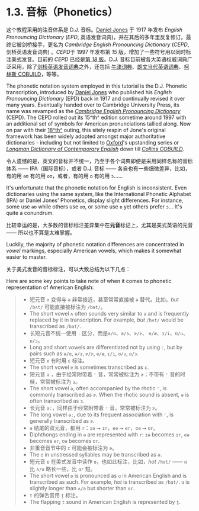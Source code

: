 # 1.3. 音标（Phonetics）

这个教程采用的注音体系是 D.J. 音标。[Daniel Jones](https://en.wikipedia.org/wiki/Daniel_Jones_(phonetician)) 于 1917 年发布 *English Pronouncing Dictionary* (*EPD*, 英语发音词典)，并在其后的多年里反复修订。最终它被剑桥接手，更名为 *Cambridge English Pronouncing Dictionary* (*CEPD*, 剑桥英语发音词典) 。*CEPD*于 1997 年发布第 *15* 版，增加了一些符号用以同时标注美式发音。目前的 *CEPD* 已经是[第 *18* 版](https://www.cambridge.org/gb/cambridgeenglish/catalog/dictionaries/cambridge-english-pronouncing-dictionary-18th-edition)。D.J. 音标目前被各大英语权威词典广泛采用，除了[剑桥英语发音词典](https://dictionary.cambridge.org/pronunciation/english/dictionary)之外，还包括 [牛津词典](https://www.oed.com/)、[朗文当代英语词典](https://www.ldoceonline.com/)、[柯林斯 COBUILD](https://www.collinsdictionary.com/dictionary/english)，等等。

The phonetic notation system employed in this tutorial is the D.J. Phonetic transcription, introduced by [Daniel Jones](https://en.wikipedia.org/wiki/Daniel_Jones_(phonetician)) who published his *English Pronouncing Dictionary* (EPD) back in 1917 and continually revised it over many years. Eventually handed over to Cambridge University Press, its name was revamped as the [*Cambridge English Pronouncing Dictionary*](https://dictionary.cambridge.org/pronunciation/english/dictionary) (CEPD). The CEPD rolled out its 15^th^ edition sometime around 1997 with an additional set of symbols for American pronunciations tallied along. Now on par with their [18^th^](https://www.cambridge.org/gb/cambridgeenglish/catalog/dictionaries/cambridge-english-pronouncing-dictionary-18th-edition) outing, this sitely respin of Jone's original framework has been widely adopted amongst major authoritative dictionaries - including but not limited to [Oxford](https://dictionary.cambridge.org/pronunciation/english/dictionary)'s upstanding series or [*Longman Dictionary of Contemporary English*](https://www.ldoceonline.com/) down till [*Collins COBUILD*](https://www.collinsdictionary.com/dictionary/english).

令人遗憾的是，英文的音标并不统一，乃至于各个词典即便是采用同样名称的音标体系 —— IPA（国际音标），或者 D.J. 音标 —— 各自也有一些细微差异，比如，有的用 `əʊ` 有的用 `oʊ`，或者，有的用 `ɒ` 有的用 `ɔ`……

It's unfortunate that the phonetic notation for English is inconsistent. Even dictionaries using the same system, like the International Phonetic Alphabet (IPA) or Daniel Jones' Phonetics, display slight differences. For instance, some use `əʊ` while others use `oʊ`, or some use `ɒ` yet others prefer `ɔ`... It's quite a conundrum.

比较幸运的是，大多数的音标标注差异集中在**元音**标记上，尤其是美式英语的元音 —— 所以也不算是太难掌握。

Luckily, the majority of phonetic notation differences are concentrated in *vowel* markings, especially American vowels, which makes it somewhat easier to master.

关于美式发音的音标标注，可以大致总结为以下几点：

Here are some key points to take note of when it comes to phonetic representation of American English:

> - 短元音 `ʌ` 变得与 `ə` 非常接近，甚至常常直接被 `ə` 替代。比如，*but* `/bʌt/` 可能直接被标注为 `/bət/`。
> - The short vowel `ʌ` often sounds very similar to `ə` and is frequently replaced by it in transcription. For example, *but* `/bʌt/` would be transcribed as `/bət/`.
> - 长短元音不统一使用 `ː` 区分，而是`ə/ɑ`、`ə/ɜ`、`ɚ/ɝ`、 `e/æ`、`ɪ/i`、`ʊ/u`、`ɒ/ɔ`。
> - Long and short vowels are differentiated not by using `ː`, but by pairs such as `ə/ɑ`, `ə/ɜ`, `ɚ/ɝ`, `e/æ`, `ɪ/i`, `ʊ/u`, `ɒ/ɔ`.
> - 短元音 `e` 有时用 `ɛ` 标注。
> - The short vowel `e` is sometimes transcribed as `ɛ`.
> - 短元音 `ə` ，由于经常附带着 `ʳ` 音，常常被标注为 `ɚ`；不带有 `ʳ` 音的时候，常常被标注为 `ɜ`。
> - The short vowel `ə`, often accompanied by the rhotic `ʳ`, is commonly transcribed as `ɚ`. When the rhotic sound is absent, `ə` is often transcribed as `ɜ`.
> - 长元音 `əː`，同样由于经常附带着 `ʳ` 音，常常被标注为 `ɝ`。
> - The long vowel `əː`, due to its frequent association with `ʳ`, is generally transcribed as `ɝ`.
> - `ə` 结尾的双元音，都用 `r`：`ɪə` ⭢ `ɪr`，`eə` ⭢ `er`，`ʊə` ⭢ `ʊr`。
> - Diphthongs ending in `ə` are represented with `r`: `ɪə` becomes `ɪr`, `eə` becomes `er`, `ʊə` becomes `ʊr`.
> - 非重音音节中的 `ɪ` 可能会被标注为 `ə`。
> - The `ɪ` in unstressed syllables may be transcribed as `ə`.
> - 短元音 `ɒ` 在美式发音中读作 `ɑ`，也如此标注，比如，*hot* `/hɑt/` —— `ɑ` 比 `ʌ/ə` 略长一些，比 `ɑr` 短。
> - The short vowel `ɒ` is pronounced as `ɑ` in American English and is transcribed as such. For example, *hot* is transcribed as `/hɑt/`. `ɑ` is slightly longer than `ʌ/ə` but shorter than `ɑr`.
> - `t` 的弹舌音用 `t̬` 标注。
> - The flapping `t` sound in American English is represented by `t̬`.

